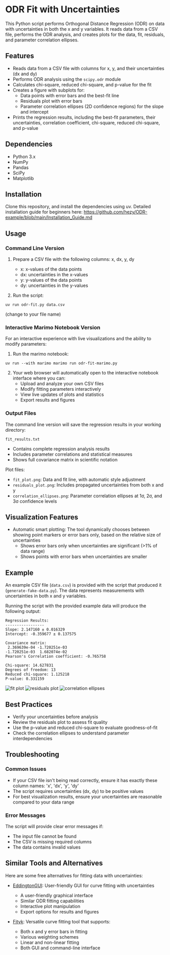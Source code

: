 # ODR Fit with Uncertainties

This Python script performs Orthogonal Distance Regression (ODR) on data with uncertainties in both the x and y variables. It reads data from a CSV file, performs the ODR analysis, and creates plots for the data, fit, residuals, and parameter correlation ellipses.

## Features

- Reads data from a CSV file with columns for x, y, and their uncertainties (dx and dy)
- Performs ODR analysis using the `scipy.odr` module
- Calculates chi-square, reduced chi-square, and p-value for the fit
- Creates a figure with subplots for:
  - Data points with error bars and the best-fit line
  - Residuals plot with error bars
  - Parameter correlation ellipses (2D confidence regions) for the slope and intercept
- Prints the regression results, including the best-fit parameters, their uncertainties, correlation coefficient, chi-square, reduced chi-square, and p-value

## Dependencies

- Python 3.x
- NumPy
- Pandas
- SciPy
- Matplotlib

## Installation

Clone this repository, and install the dependencies using uv.
Detailed installation guide for beginners here:
https://github.com/hezy/ODR-example/blob/main/Installation_Guide.md

## Usage

### Command Line Version

1. Prepare a CSV file with the following columns: x, dx, y, dy
   - x: x-values of the data points
   - dx: uncertainties in the x-values
   - y: y-values of the data points
   - dy: uncertainties in the y-values

2. Run the script:
```
uv run odr-fit.py data.csv
```
(change to your file name)

### Interactive Marimo Notebook Version

For an interactive experience with live visualizations and the ability to modify parameters:

1. Run the marimo notebook:
```
uv run --with marimo marimo run odr-fit-marimo.py
```

2. Your web browser will automatically open to the interactive notebook interface where you can:
   - Upload and analyze your own CSV files
   - Modify fitting parameters interactively
   - View live updates of plots and statistics
   - Export results and figures

### Output Files

The command line version will save the regression results in your working directory:

`fit_results.txt`
   - Contains complete regression analysis results
   - Includes parameter correlations and statistical measures
   - Shows full covariance matrix in scientific notation

Plot files:
   - `fit_plot.png`: Data and fit line, with automatic style adjustment
   - `residuals_plot.png`: Includes propagated uncertainties from both x and y
   - `correlation_ellipses.png`: Parameter correlation ellipses at 1σ, 2σ, and 3σ confidence levels

## Visualization Features
- Automatic smart plotting: The tool dynamically chooses between showing point markers or error bars only, based on the relative size of uncertainties
  - Shows error bars only when uncertainties are significant (>1% of data range)
  - Shows points with error bars when uncertainties are smaller

## Example

An example CSV file (`data.csv`) is provided with the script that produced it (`generate-fake-data.py`). The data represents measurements with uncertainties in both x and y variables.

Running the script with the provided example data will produce the following output:

```
Regression Results:
-----------------
Slope: 2.147160 ± 0.016329
Intercept: -0.359677 ± 0.137575

Covariance matrix:
 2.369639e-04 -1.720251e-03
-1.720251e-03  1.682074e-02
Pearson's Correlation coefficient: -0.765758

Chi-square: 14.627831
Degrees of freedom: 13
Reduced chi-square: 1.125218
P-value: 0.331159
```

![fit plot](https://github.com/hezy/ODR-example/blob/main/fit_plot.png?raw=true)
![residuals plot](https://github.com/hezy/ODR-example/blob/main/residuals_plot.png?raw=true)
![correlation ellipses](https://github.com/hezy/ODR-example/blob/main/correlation_ellipses.png?raw=true)

## Best Practices

- Verify your uncertainties before analysis
- Review the residuals plot to assess fit quality
- Use the p-value and reduced chi-square to evaluate goodness-of-fit
- Check the correlation ellipses to understand parameter interdependencies

## Troubleshooting

### Common Issues
- If your CSV file isn't being read correctly, ensure it has exactly these column names: 'x', 'dx', 'y', 'dy'
- The script requires uncertainties (dx, dy) to be positive values
- For best visualization results, ensure your uncertainties are reasonable compared to your data range

### Error Messages
The script will provide clear error messages if:
- The input file cannot be found
- The CSV is missing required columns
- The data contains invalid values

## Similar Tools and Alternatives

Here are some free alternatives for fitting data with uncertainties:

- [EddingtonGUI](https://github.com/EddLabs/eddington-gui): User-friendly GUI for curve fitting with uncertainties
  - A user-friendly graphical interface
  - Similar ODR fitting capabilities
  - Interactive plot manipulation
  - Export options for results and figures

- [Fityk](https://fityk.nieto.pl/): Versatile curve fitting tool that supports:
  - Both x and y error bars in fitting
  - Various weighting schemes
  - Linear and non-linear fitting
  - Both GUI and command-line interface

